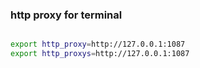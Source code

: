 ### http proxy for terminal
```sh

export http_proxy=http://127.0.0.1:1087
export http_proxys=http://127.0.0.1:1087

```